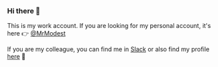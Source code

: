 ### Hi there 👋

This is my work account.
If you are looking for my personal account, it's here 👉 [@MrModest](https://github.com/MrModest)

If you are my colleague, you can find me in [Slack](https://deliveryhero.enterprise.slack.com/team/U0684JF4U91) or also find my profile [here](https://wd3.myworkday.com/deliveryhero/d/inst/deeplink/80760d6d86fb1000b0f05ede56110000.htmld) 👀
